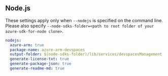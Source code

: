 ## Node.js

These settings apply only when `--nodejs` is specified on the command line.
Please also specify `--node-sdks-folder=<path to root folder of your azure-sdk-for-node clone>`.

``` yaml $(nodejs)
nodejs:
  azure-arm: true
  package-name: azure-arm-devspaces
  output-folder: $(node-sdks-folder)/lib/services/devspacesManagement
  generate-license-txt: true
  generate-package-json: true
  generate-readme-md: true
```
